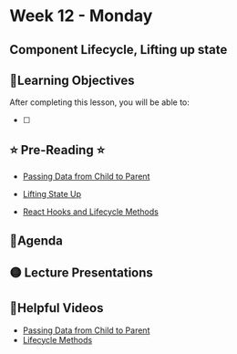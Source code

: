 # Week 12 - Monday

## Component Lifecycle, Lifting up state

## 📍Learning Objectives
After completing this lesson, you will be able to:

- [ ] 

## ⭐️ Pre-Reading ⭐️

- [Passing Data from Child to Parent](https://www.youtube.com/watch?v=X6u--Oo7g88)

- [Lifting State Up](https://reactjs.org/docs/lifting-state-up.html)
- [React Hooks and Lifecycle Methods](https://learn.digitalcrafts.com/immersive/lessons/full-stack-frameworks/react-hooks/)

## 📍Agenda

## 🟡 Lecture Presentations
<!-- - [Lifting State](http://dc-houston.herokuapp.com/p2/React/LiftingStateUp.html#1)
- [Arrow Functions](http://dc-houston.herokuapp.com/p2/React/ArrowFunctionReturnRules.html#1)
- [Project Management App](https://dc-houston.herokuapp.com/p2/React/ProjectManagementApp.html#1) -->
<!-- - [Component Lifecycle](https://dc-houston.herokuapp.com/p2/React/ComponentLifecycle.html#1) -->

<!-- ## 🟣Labs  -->

<!-- ## 🟠Homework 
- [Contact App](https://github.com/veros-labs/hw-react-contact-app-lifting-state) -->

## 🔵Helpful Videos
- [Passing Data from Child to Parent](https://www.youtube.com/watch?v=X6u--Oo7g88)
- [Lifecycle Methods](https://www.youtube.com/watch?v=VFvcgXaQvOw)
<!-- ## ✔️Todo Checklist
- [ ]

## 🔶Vocabulary

## 🔷Test Your knowledge


## Resources 
- []() -->



